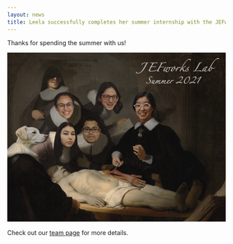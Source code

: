 ```yaml
---
layout: news
title: Leela successfully completes her summer internship with the JEFworks Lab under the mentorship and guidance of Lyla. Best of luck Leela!
---
```


Thanks for spending the summer with us!

<img src="/assets/news/lab_photo_summer2021.jpg">

Check out our <a href="/team">team page</a> for more details.
